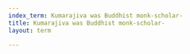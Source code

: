 ```yaml
---
index_term: Kumarajiva was Buddhist monk-scholar-
title: Kumarajiva was Buddhist monk-scholar-
layout: term

---
```

